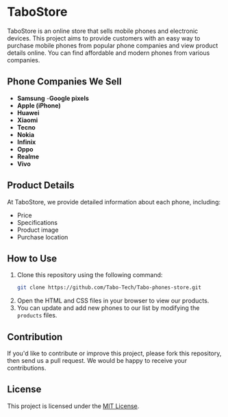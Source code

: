 # TaboStore

TaboStore is an online store that sells mobile phones and electronic devices. This project aims to provide customers with an easy way to purchase mobile phones from popular phone companies and view product details online. You can find affordable and modern phones from various companies.

## Phone Companies We Sell

- **Samsung**
-**Google pixels**
- **Apple (iPhone)**
- **Huawei**
- **Xiaomi**
- **Tecno**
- **Nokia**
- **Infinix**
- **Oppo**
- **Realme**
- **Vivo**

## Product Details

At TaboStore, we provide detailed information about each phone, including:
- Price
- Specifications
- Product image
- Purchase location

## How to Use

1. Clone this repository using the following command:
    ```bash
    git clone https://github.com/Tabo-Tech/Tabo-phones-store.git
    ```
2. Open the HTML and CSS files in your browser to view our products.
3. You can update and add new phones to our list by modifying the `products` files.

## Contribution

If you'd like to contribute or improve this project, please fork this repository, then send us a pull request. We would be happy to receive your contributions.

## License

This project is licensed under the [MIT License](LICENSE).